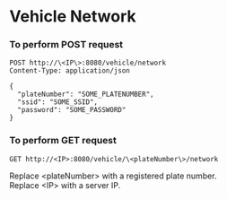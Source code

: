 # Vehicle Network
### To perform POST request

```
POST http://\<IP\>:8080/vehicle/network  
Content-Type: application/json  

{  
  "plateNumber": "SOME_PLATENUMBER",   
  "ssid": "SOME_SSID",  
  "password": "SOME_PASSWORD"  
}
```
### To perform GET request
```
GET http://<IP>:8080/vehicle/\<plateNumber\>/network  
```
Replace \<plateNumber\> with a registered plate number.  
Replace \<IP\> with a server IP.
